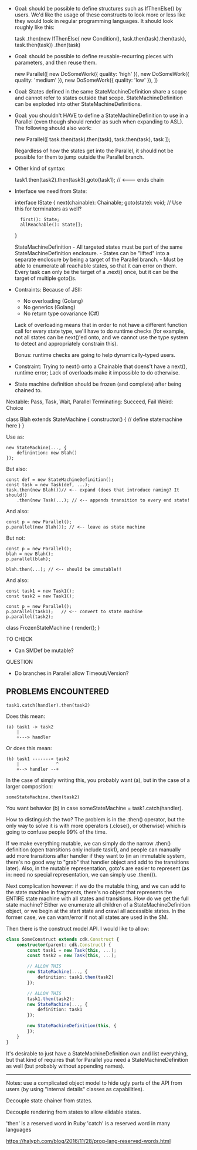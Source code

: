 - Goal: should be possible to define structures such as IfThenElse() by users.
  We'd like the usage of these constructs to look more or less like they would look
  in regular programming languages. It should look roughly like this:

    task
    .then(new IfThenElse(
        new Condition(),
        task.then(task).then(task),
        task.then(task))
    .then(task)

- Goal: should be possible to define reusable-recurring pieces with parameters,
  and then reuse them.

    new Parallel([
        new DoSomeWork({ quality: 'high' }),
        new DoSomeWork({ quality: 'medium' }),
        new DoSomeWork({ quality: 'low' }),
    ])

- Goal: States defined in the same StateMachineDefinition share a scope and cannot refer
  to states outside that scope. StateMachineDefinition can be exploded into other
  StateMachineDefinitions.

- Goal: you shouldn't HAVE to define a StateMachineDefinition to use in a Parallel
  (even though should render as such when expanding to ASL). The following should also work:

    new Parallel([
        task.then(task).then(task),
        task.then(task),
        task
    ]);

  Regardless of how the states get into the Parallel, it should not be possible for them
  to jump outside the Parallel branch.

- Other kind of syntax:

    task1.then(task2).then(task3).goto(task1);  // <--- ends chain

- Interface we need from State:

    interface IState {
        next(chainable): Chainable;
        goto(state): void; // Use this for terminators as well?

        first(): State;
        allReachable(): State[];
    }

    StateMachineDefinition
        - All targeted states must be part of the same StateMachineDefinition
          enclosure.
        - States can be "lifted" into a separate enclosure by being a target of the
          Parallel branch.
        - Must be able to enumerate all reachable states, so that it can error on
          them. Every task can only be the target of a .next() once, but it can
          be the target of multiple goto()s.

- Contraints: Because of JSII:

    - No overloading (Golang)
    - No generics (Golang)
    - No return type covariance (C#)

    Lack of overloading means that in order to not have a different function call for
    every state type, we'll have to do runtime checks (for example, not all states
    can be next()'ed onto, and we cannot use the type system to detect and appropriately
    constrain this).

    Bonus: runtime checks are going to help dynamically-typed users.

- Constraint: Trying to next() onto a Chainable that doens't have a next(), runtime error;
  Lack of overloads make it impossible to do otherwise.

- State machine definition should be frozen (and complete) after being chained to.

Nextable: Pass, Task, Wait, Parallel
Terminating: Succeed, Fail
Weird: Choice

class Blah extends StateMachine {
    constructor() {
        // define statemachine here
    }
}

Use as:

    new StateMachine(..., {
        definintion: new Blah()
    });

But also:

    const def = new StateMachineDefinition();
    const task = new Task(def, ...);
    task.then(new Blah())// <-- expand (does that introduce naming? It should!)
        .then(new Task(...); // <-- appends transition to every end state!

And also:

    const p = new Parallel();
    p.parallel(new Blah()); // <-- leave as state machine

But not:

    const p = new Parallel();
    blah = new Blah();
    p.parallel(blah);

    blah.then(...); // <-- should be immutable!!

And also:

    const task1 = new Task1();
    const task2 = new Task1();

    const p = new Parallel();
    p.parallel(task1);   // <-- convert to state machine
    p.parallel(task2);

class FrozenStateMachine {
    render();
}

TO CHECK
- Can SMDef be mutable?

QUESTION
- Do branches in Parallel allow Timeout/Version?

PROBLEMS ENCOUNTERED
--------------------

    task1.catch(handler).then(task2)

Does this mean:

    (a) task1 -> task2
        |
        +---> handler

Or does this mean:

    (b) task1 -------> task2
        |              ^
        +--> handler --+

In the case of simply writing this, you probably want (a), but
in the case of a larger composition:

    someStateMachine.then(task2)

You want behavior (b) in case someStateMachine = task1.catch(handler).

How to distinguish the two? The problem is in the .then() operator, but the
only way to solve it is with more operators (.close(), or otherwise) which is
going to confuse people 99% of the time.

If we make everything mutable, we can simply do the narrow .then() definition
(open transitions only include task1), and people can manually add more
transitions after handler if they want to (in an immutable system, there's no
good way to "grab" that handler object and add to the transitions later).
Also, in the mutable representation, goto's are easier to represent (as in:
need no special representation, we can simply use .then()).

Next complication however: if we do the mutable thing, and we can add to the
state machine in fragments, there's no object that represents the ENTIRE
state machine with all states and transitions. How do we get the full state
machine? Either we enumerate all children of a StateMachineDefinition object,
or we begin at the start state and crawl all accessible states. In the former
case, we can warn/error if not all states are used in the SM.

Then there is the construct model API. I would like to allow:

```ts
class SomeConstruct extends cdk.Construct {
    constructor(parent: cdk.Construct) {
        const task1 = new Task(this, ...);
        const task2 = new Task(this, ...);

        // ALLOW THIS
        new StateMachine(..., {
            definition: task1.then(task2)
        });

        // ALLOW THIS
        task1.then(task2);
        new StateMachine(..., {
            definition: task1
        });

        new StateMachineDefinition(this, {
        });
    }
}
```

It's desirable to just have a StateMachineDefinition own and list everything,
but that kind of requires that for Parallel you need a StateMachineDefinition
as well (but probably without appending names).

---

Notes: use a complicated object model to hide ugly parts of the API from users
(by using "internal details" classes as capabilities).

Decouple state chainer from states.

Decouple rendering from states to allow elidable states.

'then' is a reserved word in Ruby
'catch' is a reserved word in many languages

https://halyph.com/blog/2016/11/28/prog-lang-reserved-words.html